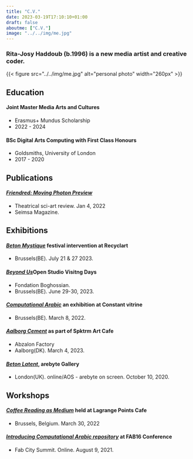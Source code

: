 ```yaml
---
title: "C.V."
date: 2023-03-19T17:10:10+01:00
draft: false
aboutme: ["C.V."]
image: "../../img/me.jpg"
---
```


### Rita-Josy Haddoub (b.1996) is a new media artist and creative coder.

{{< figure src="../../img/me.jpg" alt="personal photo"  width="260px" >}}


## Education 

#### Joint Master Media Arts and Cultures 

* Erasmus+ Mundus Scholarship 
* 2022 - 2024

#### BSc Digital Arts Computing with First Class Honours

* Goldsmiths, University of London
* 2017 - 2020


## Publications

#### [*Friendred: Moving Photon Preview*][seisma]
* Theatrical sci-art review. Jan 4, 2022
* Seimsa Magazine. 

## Exhibitions

#### [*Beton Mystique*][recyclartU] festival intervention at **Recyclart**
* Brussels(BE). July 21 & 27 2023.

#### <ins>*Beyond Us*</ins>Open Studio Visitng Days
* Fondation Boghossian.
* Brussels(BE). June 29-30, 2023.

#### [*Computational Arabic*][constantv] an exhibition at **Constant vitrine**
* Brussels(BE). March 8, 2022.

#### <ins>*Aalborg Cement*</ins> as part of **Spktrm Art Cafe**
* Abzalon Factory 
* Aalborg(DK). March 4, 2023. 

#### [*Beton Latent*][aol], **arebyte Gallery**
* London(UK). online/AOS - arebyte on screen. October 10, 2020. 
  

## Workshops 

#### [*Coffee Reading as Medium*][lgp] held at **Lagrange Points Cafe**
* Brussels, Belgium. March 30, 2022

#### [*Introducing Computational Arabic repository*][Fab] at **FAB16 Conference**
* Fab City Summit. Online. August 9, 2021. 
 
[seisma]:https://seismamag.com/theatre-dance/friendred 
[constantv]:https://constantvzw.org/site/Constant_V-Computational-Arabic,3563.html
[aol]:https://aos.arebyte.com/contents/remote-latency/ 
[lgp]:https://fb.me/e/2kNu4RHcw 
[Fab]:https://fab16.sched.com/event/litR/computational-arabic-engarabic 
[recyclartU]:https://recyclart.be/fr/agenda/echo-zines-friends-emmanuel-le-fontaine-rita-haddoub-ajna-fogo-uncounted-galaxies-divina-pizza-fix-my-holidays
 
